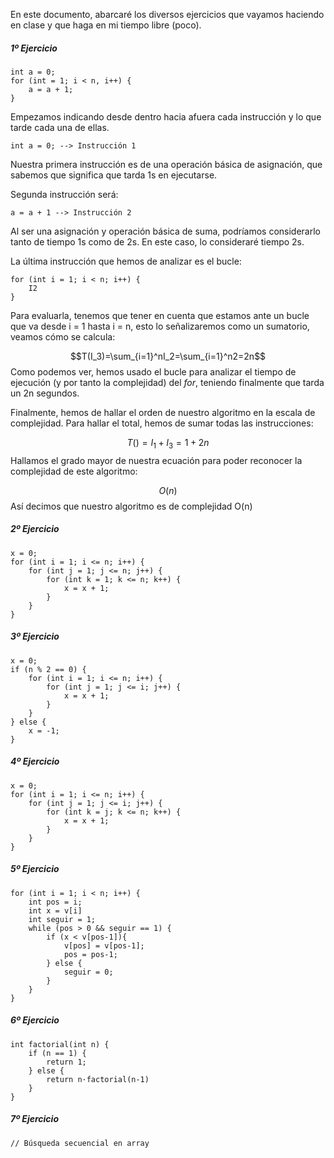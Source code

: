 En este documento, abarcaré los diversos ejercicios que vayamos haciendo en clase y que haga en mi tiempo libre (poco).

##### 1º Ejercicio

```
int a = 0;
for (int = 1; i < n, i++) {
	a = a + 1;
}
```

Empezamos indicando desde dentro hacia afuera cada instrucción y lo que tarde cada una de ellas.

``` 
int a = 0; --> Instrucción 1
```

Nuestra primera instrucción es de una operación básica de asignación, que sabemos que significa que tarda 1s en ejecutarse. 

Segunda instrucción será:

```
a = a + 1 --> Instrucción 2
```

Al ser una asignación y operación básica de suma, podríamos considerarlo tanto de tiempo 1s como de 2s. En este caso, lo consideraré tiempo 2s.

La última instrucción que hemos de analizar es el bucle:

```
for (int i = 1; i < n; i++) {
	I2
} 
```

Para evaluarla, tenemos que tener en cuenta que estamos ante un bucle que va desde i = 1 hasta i = n, esto lo señalizaremos como un sumatorio, veamos cómo se calcula:

$$T(I_3)=\sum_{i=1}^nI_2=\sum_{i=1}^n2=2n$$
Como podemos ver, hemos usado el bucle para analizar el tiempo de ejecución (y por tanto la complejidad) del *for*, teniendo finalmente que tarda un 2n segundos. 

Finalmente, hemos de hallar el orden de nuestro algoritmo en la escala de complejidad. Para hallar el total, hemos de sumar todas las instrucciones:

$$T()=I_1+I_3 = 1+2n$$
Hallamos el grado mayor de nuestra ecuación para poder reconocer la complejidad de este algoritmo:

$$O(n)$$
Así decimos que nuestro algoritmo es de complejidad O(n)
##### 2º Ejercicio 

```
x = 0;
for (int i = 1; i <= n; i++) {
	for (int j = 1; j <= n; j++) {
		for (int k = 1; k <= n; k++) {
			x = x + 1;
		}
	}
}
```

##### 3º Ejercicio

```
x = 0;
if (n % 2 == 0) {
	for (int i = 1; i <= n; i++) {
		for (int j = 1; j <= i; j++) {
			x = x + 1;
		}
	}
} else {
	x = -1;
}
```

##### 4º Ejercicio

```
x = 0;
for (int i = 1; i <= n; i++) {
	for (int j = 1; j <= i; j++) {
		for (int k = j; k <= n; k++) {
			x = x + 1;
		}
	}
}
```

##### 5º Ejercicio

```
for (int i = 1; i < n; i++) {
	int pos = i;
	int x = v[i]
	int seguir = 1;
	while (pos > 0 && seguir == 1) {
		if (x < v[pos-1]){
			v[pos] = v[pos-1];
			pos = pos-1;
		} else {
			seguir = 0;
		}
	}
}
```

##### 6º Ejercicio

```
int factorial(int n) {
	if (n == 1) {
		return 1;
	} else {
		return n·factorial(n-1)
	}
}
```

##### 7º Ejercicio

``` 
// Búsqueda secuencial en array
```


